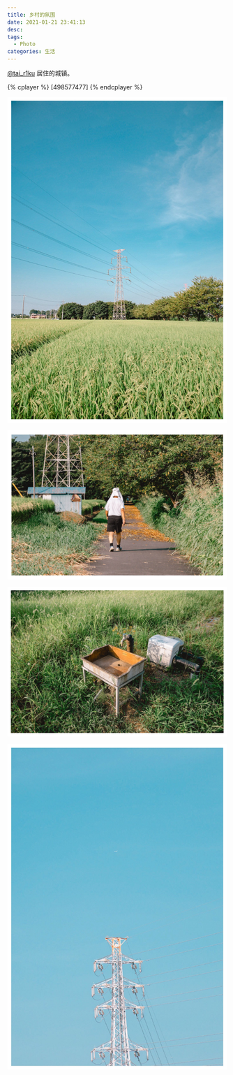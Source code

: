 ```yaml
---
title: 乡村的氛围
date: 2021-01-21 23:41:13
desc:
tags:
  - Photo
categories: 生活
---
```


[@tai_r1ku](https://twitter.com/tai_r1ku/status/1351854525624197120?s=20) 居住的城镇。

{% cplayer %}
[498577477]
{% endcplayer %}

![1](./乡村的氛围/1.jpg)

![2](./乡村的氛围/2.jpg)

![3](./乡村的氛围/3.jpg)

![4](./乡村的氛围/4.jpg)
